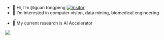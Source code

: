 - 👋 Hi, I’m @guan tongpeng [![Visitor](https://visitor-badge.glitch.me/badge?page_id=guantongpeng.guantongpeng)](https://github.com/guantongpeng/guantongpeng)
- 👀 I’m interested in computer vision, data mining, biomedical engineering ...
- 🔨 My current research is AI Accelerator

<a href="#">
<img align="left" src='https://github-readme-stats.vercel.app/api?username=guantongpeng&show_icons=true'>
</a>

